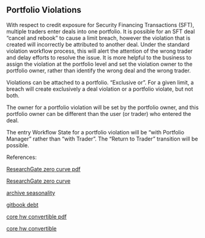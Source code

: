 ## Portfolio Violations
   
With respect to credit exposure for Security Financing Transactions (SFT), multiple traders enter deals into one portfolio. It is possible for an SFT deal “cancel and rebook” to cause a limit breach, however the violation 
that is created will incorrectly be attributed to another deal. Under the standard violation workflow process, this will alert the attention of the wrong trader and delay efforts to resolve the issue. It is more helpful 
to the business to assign the violation at the portfolio level and set the violation owner to the portfolio owner, rather than identify the wrong deal and the wrong trader.

Violations can be attached to a portfolio. “Exclusive or”. For a given limit, a breach will create exclusively a deal violation or a portfolio violate, but not both.

The owner for a portfolio violation will be set by the portfolio owner, and this portfolio owner can be different than the user (or trader) who entered the deal.

The entry Workflow State for a portfolio violation will be “with Portfolio Manager” rather than “with Trader”. The “Return to Trader” transition will be possible.


References:

   
[ResearchGate zero curve pdf](https://www.researchgate.net/profile/Tim-Xiao/publication/369920969_Zero_Curve_Construction/links/6434782bad9b6d17dc4b85f1/Zero-Curve-Construction.pdf)
   
[ResearchGate zero curve](https://www.researchgate.net/publication/369920969_Zero_Curve_Construction)

[archive seasonality](https://ia601508.us.archive.org/12/items/seasonality-adj/SeasonalityAdj.pdf)

[gitbook debt](https://cmrm11.gitbook.io/debt-specific-risk-backtesting/)

[core hw convertible pdf](https://core.ac.uk/download/534871138.pdf)

[core hw convertible](https://core.ac.uk/works/127933256)
   

